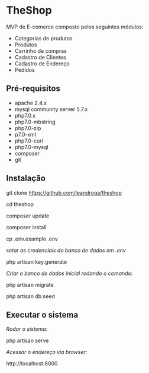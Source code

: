 # TheShop
MVP de E-comerce composto pelos seguintes módulos:
  - Categorias de produtos
  - Produtos
  - Carrinho de compras
  - Cadastro de Clientes
  - Cadastro de Endereço
  - Pedidos   

## Pré-requisitos

- apache 2.4.x
- mysql community server 5.7.x
- php7.0.x
- php7.0-mbstring
- php7.0-zip
- p7.0-xml
- php7.0-curl
- php7.0-mysql
- composer
- git


## Instalação

git clone https://github.com/leandroqa/theshop

cd theshop

composer update

composer install

cp .env.example .env

*setar as credenciais do banco de dados em .env*

php artisan key:generate

*Criar o banco de dados inicial rodando o comando:*

php artisan migrate

php artisan db:seed

## Executar o sistema

*Rodar o sistema:*

php artisan serve

*Acessar o endereço via browser:*

http://localhost:8000
